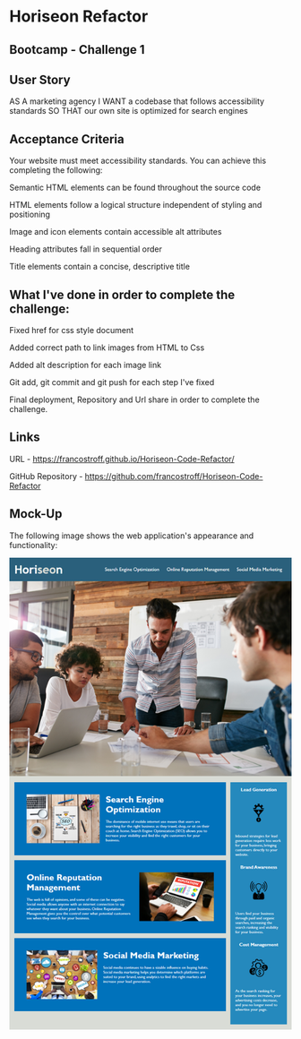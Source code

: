 # Horiseon Refactor 

## Bootcamp - Challenge 1

## User Story
AS A marketing agency
I WANT a codebase that follows accessibility standards
SO THAT our own site is optimized for search engines

## Acceptance Criteria
Your website must meet accessibility standards. You can achieve this completing the following:

Semantic HTML elements can be found throughout the source code

HTML elements follow a logical structure independent of styling and positioning

Image and icon elements contain accessible alt attributes

Heading attributes fall in sequential order

Title elements contain a concise, descriptive title

## What I've done in order to complete the challenge:

Fixed href for css style document

Added correct path to link images from HTML to Css

Added alt description for each image link

Git add, git commit and git push for each step I've fixed

Final deployment, Repository and Url share in order to complete the challenge.

## Links

URL - https://francostroff.github.io/Horiseon-Code-Refactor/

GitHub Repository - https://github.com/francostroff/Horiseon-Code-Refactor


## Mock-Up

The following image shows the web application's appearance and functionality:

![](Assets/images/01-html-css-git-challenge-demo.png)